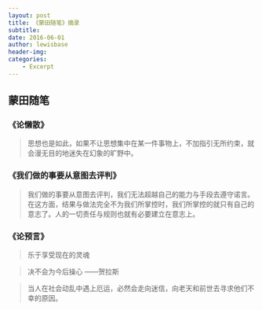 ```yaml
---
layout: post
title: 《蒙田随笔》摘录
subtitle:
date: 2016-06-01
author: lewisbase
header-img:
categories: 
    - Excerpt
---
```



## 蒙田随笔

### 《论懒散》
> 思想也是如此，如果不让思想集中在某一件事物上，不加指引无所约束，就会漫无目的地迷失在幻象的旷野中。
  

### 《我们做的事要从意图去评判》
> 我们做的事要从意图去评判，我们无法超越自己的能力与手段去遵守诺言。在这方面，结果与做法完全不为我们所掌控时，我们所掌控的就只有自己的意志了。人的一切责任与规则也就有必要建立在意志上。


### 《论预言》

> 乐于享受现在的灵魂

> 决不会为今后操心 ——贺拉斯


> 当人在社会动乱中遇上厄运，必然会走向迷信，向老天和前世去寻求他们不幸的原因。
